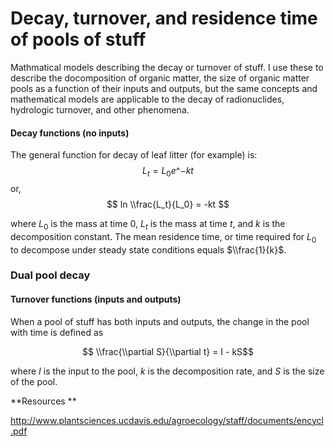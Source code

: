 # Decay, turnover, and residence time of pools of stuff

Mathmatical models describing the decay or turnover of stuff. I use
these to describe the docomposition of organic matter, the size of
organic matter pools as a function of their inputs and outputs, but the
same concepts and mathematical models are applicable to the decay of
radionuclides, hydrologic turnover, and other phenomena.

#### Decay functions (no inputs)

The general function for decay of leaf litter (for example) is: $$
L_t = L_0e\^{-kt} $$ or, $$ ln \\frac{L_t}{L_0} = -kt $$

where $L_0$ is the mass at time 0, $L_t$ is the mass at time
$t$, and $k$ is the decomposition constant. The mean residence time,
or time required for $L_0$ to decompose under steady state conditions
equals $\\frac{1}{k}$.

### Dual pool decay

#### Turnover functions (inputs and outputs)

When a pool of stuff has both inputs and outputs, the change in the pool
with time is defined as

$$ \\frac{\\partial S}{\\partial t} = I - kS$$

where $I$ is the input to the pool, $k$ is the decomposition rate,
and $S$ is the size of the pool.

 **Resources **

<http://www.plantsciences.ucdavis.edu/agroecology/staff/documents/encycl.pdf>

